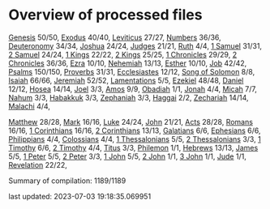 # Overview of processed files 

[Genesis](01_Ge/) 50/50, [Exodus](02_Ex/) 40/40, [Leviticus](03_Le/) 27/27, [Numbers](04_Nu/) 36/36, [Deuteronomy](05_De/) 34/34, [Joshua](06_Jos/) 24/24, [Judges](07_Jg/) 21/21, [Ruth](08_Ru/) 4/4, [1 Samuel](09_1Sa/) 31/31, [2 Samuel](10_2Sa/) 24/24, [1 Kings](11_1Ki/) 22/22, [2 Kings](12_2Ki/) 25/25, [1 Chronicles](13_1Ch/) 29/29, [2 Chronicles](14_2Ch/) 36/36, [Ezra](15_Ezr/) 10/10, [Nehemiah](16_Ne/) 13/13, [Esther](17_Es/) 10/10, [Job](18_Job/) 42/42, [Psalms](19_Ps/) 150/150, [Proverbs](20_Pr/) 31/31, [Ecclesiastes](21_Ec/) 12/12, [Song of Solomon](22_Ca/) 8/8, [Isaiah](23_Isa/) 66/66, [Jeremiah](24_Jer/) 52/52, [Lamentations](25_La/) 5/5, [Ezekiel](26_Eze/) 48/48, [Daniel](27_Da/) 12/12, [Hosea](28_Ho/) 14/14, [Joel](29_Joe/) 3/3, [Amos](30_Am/) 9/9, [Obadiah](31_Ob/) 1/1, [Jonah](32_Jon/) 4/4, [Micah](33_Mic/) 7/7, [Nahum](34_Na/) 3/3, [Habakkuk](35_Hab/) 3/3, [Zephaniah](36_Zep/) 3/3, [Haggai](37_Hag/) 2/2, [Zechariah](38_Zec/) 14/14, [Malachi](39_Mal/) 4/4, 

[Matthew](40_Mt/) 28/28, [Mark](41_Mr/) 16/16, [Luke](42_Lu/) 24/24, [John](43_Joh/) 21/21, [Acts](44_Ac/) 28/28, [Romans](45_Ro/) 16/16, [1 Corinthians](46_1Co/) 16/16, [2 Corinthians](47_2Co/) 13/13, [Galatians](48_Ga/) 6/6, [Ephesians](49_Eph/) 6/6, [Philippians](50_Php/) 4/4, [Colossians](51_Col/) 4/4, [1 Thessalonians](52_1Th/) 5/5, [2 Thessalonians](53_2Th/) 3/3, [1 Timothy](54_1Ti/) 6/6, [2 Timothy](55_2Ti/) 4/4, [Titus](56_Tit/) 3/3, [Philemon](57_Phm/) 1/1, [Hebrews](58_Heb/) 13/13, [James](59_Jas/) 5/5, [1 Peter](60_1Pe/) 5/5, [2 Peter](61_2Pe/) 3/3, [1 John](62_1Jo/) 5/5, [2 John](63_2Jo/) 1/1, [3 John](64_3Jo/) 1/1, [Jude](65_Jude/) 1/1, [Revelation](66_Re/) 22/22, 

Summary of compilation: 1189/1189


last updated: 2023-07-03 19:18:35.069951
